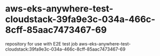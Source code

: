 # aws-eks-anywhere-test-cloudstack-39fa9e3c-034a-466c-8cff-85aac7473467-69
repository for use with E2E test job aws-eks-anywhere-test-cloudstack:39fa9e3c-034a-466c-8cff-85aac7473467-69
